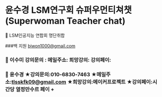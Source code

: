 # 윤수경 LSM연구회 슈퍼우먼티쳐챗(Superwoman Teacher chat)


🏤 LSM인공지능 연합회 명단취합

###백 지원  bjwon1000@gmail.com  

###  👸 이수미 강의문의 :               메일주소:                    희망강의:                  강의페이: 

###  👸 윤수경  ★강의문의:010-6830-7463    ★메일주소:tlsskfk09@gmail.com   ★희망강의:메이커프로젝트   ★강의페이:시간당 열정만수르 페이 + $$$$
